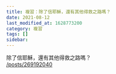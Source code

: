 ```yaml
---
title: 複習：除了信耶穌，還有其他得救之路嗎？
date: 2021-08-12
last_modified_at: 1628773200
category: 複習
tags: []
sidebar: 
---
```


<p>除了信耶穌，還有其他得救之路嗎？<br/>
<a href="/posts/269192040" target="_blank">/posts/269192040</a></p>
<p> </p>

